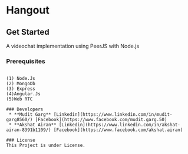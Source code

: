 # Hangout

## Get Started
A videochat implementation using PeerJS with Node.js

### Prerequisites

```

(1) Node.Js
(2) MongoDb
(3) Express
(4)Angular.Js
(5)Web RTC

### Developers 
 * **Mudit Garg** [Linkedin](https://www.linkedin.com/in/mudit-garg8560/) [Facebook](https://www.facebook.com/mudit.garg.50)
 * **Akshat Airan** [Linkedin](https://www.linkedin.com/in/akshat-airan-8391b1109/) [Facebook](https://www.facebook.com/akshat.airan)
 
### License
This Project is under License.
